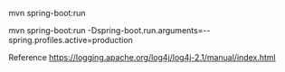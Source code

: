 mvn spring-boot:run

mvn spring-boot:run -Dspring-boot.run.arguments=--spring.profiles.active=production


Reference
https://logging.apache.org/log4j/log4j-2.1/manual/index.html